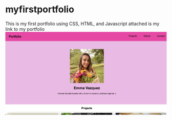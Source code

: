 # myfirstportfolio
This is my first portfolio using CSS, HTML, and Javascript 
attached is my link to my portfolio
![Screenshot.png](./assets/Challenge%202.png)